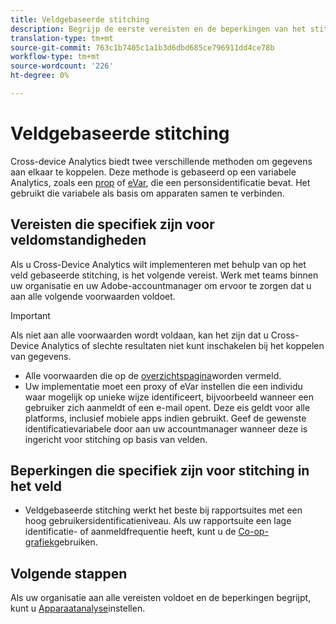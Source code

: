 ```yaml
---
title: Veldgebaseerde stitching
description: Begrijp de eerste vereisten en de beperkingen van het stitching van gegevens gebruikend op gebied-gebaseerde stitching.
translation-type: tm+mt
source-git-commit: 763c1b7405c1a1b3d6dbd685ce796911dd4ce78b
workflow-type: tm+mt
source-wordcount: '226'
ht-degree: 0%

---
```



# Veldgebaseerde stitching

Cross-device Analytics biedt twee verschillende methoden om gegevens aan elkaar te koppelen. Deze methode is gebaseerd op een variabele Analytics, zoals een [prop](/help/implement/vars/page-vars/prop.md) of [eVar](/help/implement/vars/page-vars/evar.md), die een personsidentificatie bevat. Het gebruikt die variabele als basis om apparaten samen te verbinden.

## Vereisten die specifiek zijn voor veldomstandigheden

Als u Cross-Device Analytics wilt implementeren met behulp van op het veld gebaseerde stitching, is het volgende vereist. Werk met teams binnen uw organisatie en uw Adobe-accountmanager om ervoor te zorgen dat u aan alle volgende voorwaarden voldoet.

>[!IMPORTANT]
>
>Als niet aan alle voorwaarden wordt voldaan, kan het zijn dat u Cross-Device Analytics of slechte resultaten niet kunt inschakelen bij het koppelen van gegevens.

* Alle voorwaarden die op de [overzichtspagina](overview.md)worden vermeld.
* Uw implementatie moet een proxy of eVar instellen die een individu waar mogelijk op unieke wijze identificeert, bijvoorbeeld wanneer een gebruiker zich aanmeldt of een e-mail opent. Deze eis geldt voor alle platforms, inclusief mobiele apps indien gebruikt. Geef de gewenste identificatievariabele door aan uw accountmanager wanneer deze is ingericht voor stitching op basis van velden.

## Beperkingen die specifiek zijn voor stitching in het veld

* Veldgebaseerde stitching werkt het beste bij rapportsuites met een hoog gebruikersidentificatieniveau. Als uw rapportsuite een lage identificatie- of aanmeldfrequentie heeft, kunt u de [Co-op-grafiek](device-graph.md)gebruiken.

## Volgende stappen

Als uw organisatie aan alle vereisten voldoet en de beperkingen begrijpt, kunt u [Apparaatanalyse](setup.md)instellen.